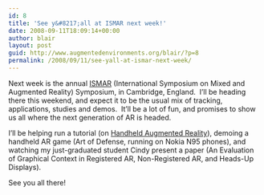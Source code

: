 ```yaml
---
id: 8
title: 'See y&#8217;all at ISMAR next week!'
date: 2008-09-11T18:09:14+00:00
author: blair
layout: post
guid: http://www.augmentedenvironments.org/blair/?p=8
permalink: /2008/09/11/see-yall-at-ismar-next-week/
---
```

Next week is the annual [ISMAR](http://ismar08.org/wiki/doku.php "ISMAR") (International Symposium on Mixed and Augmented Reality) Symposium, in Cambridge, England.  I&#8217;ll be heading there this weekend, and expect it to be the usual mix of tracking, applications, studies and demos.  It&#8217;ll be a lot of fun, and promises to show us all where the next generation of AR is headed.

I&#8217;ll be helping run a tutorial (on [Handheld Augmented Reality](http://ismar08.org/wiki/doku.php?id=tutorialworkshop-handheld)), demoing a handheld AR game (Art of Defense, running on Nokia N95 phones), and watching my just-graduated student Cindy present a paper (An Evaluation of Graphical Context in Registered AR, Non-Registered AR, and Heads-Up Displays). 

See you all there!
